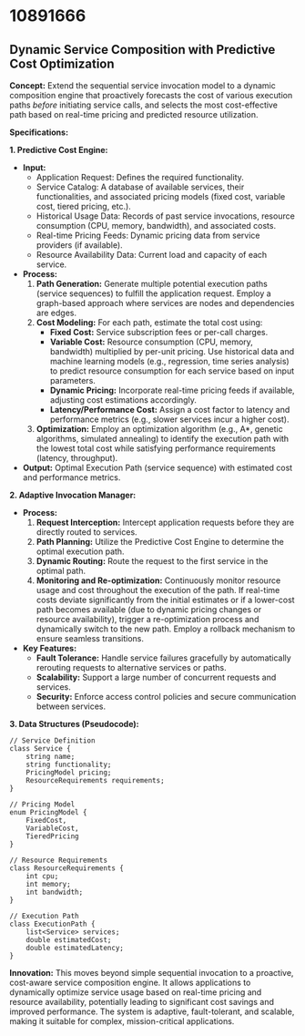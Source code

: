 # 10891666

## Dynamic Service Composition with Predictive Cost Optimization

**Concept:** Extend the sequential service invocation model to a dynamic composition engine that proactively forecasts the cost of various execution paths *before* initiating service calls, and selects the most cost-effective path based on real-time pricing and predicted resource utilization.

**Specifications:**

**1. Predictive Cost Engine:**

*   **Input:**
    *   Application Request: Defines the required functionality.
    *   Service Catalog: A database of available services, their functionalities, and associated pricing models (fixed cost, variable cost, tiered pricing, etc.).
    *   Historical Usage Data: Records of past service invocations, resource consumption (CPU, memory, bandwidth), and associated costs.
    *   Real-time Pricing Feeds:  Dynamic pricing data from service providers (if available).
    *   Resource Availability Data: Current load and capacity of each service.
*   **Process:**
    1.  **Path Generation:** Generate multiple potential execution paths (service sequences) to fulfill the application request.  Employ a graph-based approach where services are nodes and dependencies are edges.
    2.  **Cost Modeling:** For each path, estimate the total cost using:
        *   **Fixed Cost:**  Service subscription fees or per-call charges.
        *   **Variable Cost:**  Resource consumption (CPU, memory, bandwidth) multiplied by per-unit pricing. Use historical data and machine learning models (e.g., regression, time series analysis) to predict resource consumption for each service based on input parameters.
        *   **Dynamic Pricing:** Incorporate real-time pricing feeds if available, adjusting cost estimations accordingly.
        *   **Latency/Performance Cost:** Assign a cost factor to latency and performance metrics (e.g., slower services incur a higher cost).
    3.  **Optimization:** Employ an optimization algorithm (e.g., A*, genetic algorithms, simulated annealing) to identify the execution path with the lowest total cost while satisfying performance requirements (latency, throughput).
*   **Output:**  Optimal Execution Path (service sequence) with estimated cost and performance metrics.

**2. Adaptive Invocation Manager:**

*   **Process:**
    1.  **Request Interception:** Intercept application requests before they are directly routed to services.
    2.  **Path Planning:**  Utilize the Predictive Cost Engine to determine the optimal execution path.
    3.  **Dynamic Routing:**  Route the request to the first service in the optimal path.
    4.  **Monitoring and Re-optimization:** Continuously monitor resource usage and cost throughout the execution of the path. If real-time costs deviate significantly from the initial estimates or if a lower-cost path becomes available (due to dynamic pricing changes or resource availability), trigger a re-optimization process and dynamically switch to the new path.  Employ a rollback mechanism to ensure seamless transitions.
*   **Key Features:**
    *   **Fault Tolerance:**  Handle service failures gracefully by automatically rerouting requests to alternative services or paths.
    *   **Scalability:**  Support a large number of concurrent requests and services.
    *   **Security:**  Enforce access control policies and secure communication between services.

**3.  Data Structures (Pseudocode):**

```
// Service Definition
class Service {
    string name;
    string functionality;
    PricingModel pricing;
    ResourceRequirements requirements;
}

// Pricing Model
enum PricingModel {
    FixedCost,
    VariableCost,
    TieredPricing
}

// Resource Requirements
class ResourceRequirements {
    int cpu;
    int memory;
    int bandwidth;
}

// Execution Path
class ExecutionPath {
    list<Service> services;
    double estimatedCost;
    double estimatedLatency;
}
```

**Innovation:** This moves beyond simple sequential invocation to a proactive, cost-aware service composition engine. It allows applications to dynamically optimize service usage based on real-time pricing and resource availability, potentially leading to significant cost savings and improved performance.  The system is adaptive, fault-tolerant, and scalable, making it suitable for complex, mission-critical applications.